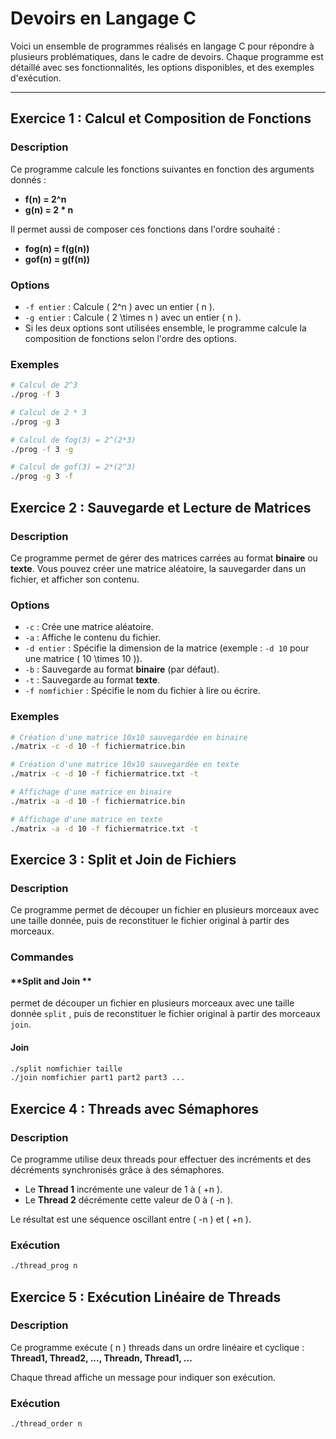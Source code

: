 # **Devoirs en Langage C**

Voici un ensemble de programmes réalisés en langage C pour répondre à plusieurs problématiques, dans le cadre de devoirs. Chaque programme est détaillé avec ses fonctionnalités, les options disponibles, et des exemples d'exécution.


---

## **Exercice 1 : Calcul et Composition de Fonctions**

### **Description**
Ce programme calcule les fonctions suivantes en fonction des arguments donnés :  
- **f(n) = 2^n**
- **g(n) = 2 * n**

Il permet aussi de composer ces fonctions dans l'ordre souhaité :  
- **fog(n) = f(g(n))**
- **gof(n) = g(f(n))**

### **Options**
- `-f entier` : Calcule \( 2^n \) avec un entier \( n \).
- `-g entier` : Calcule \( 2 \times n \) avec un entier \( n \).
- Si les deux options sont utilisées ensemble, le programme calcule la composition de fonctions selon l'ordre des options.

### **Exemples**
```bash
# Calcul de 2^3
./prog -f 3

# Calcul de 2 * 3
./prog -g 3

# Calcul de fog(3) = 2^(2*3)
./prog -f 3 -g

# Calcul de gof(3) = 2*(2^3)
./prog -g 3 -f
```
 
## **Exercice 2 : Sauvegarde et Lecture de Matrices**

### **Description**

Ce programme permet de gérer des matrices carrées au format **binaire** ou **texte**. Vous pouvez créer une matrice aléatoire, la sauvegarder dans un fichier, et afficher son contenu.

### **Options**

*   `-c` : Crée une matrice aléatoire.
*   `-a` : Affiche le contenu du fichier.
*   `-d entier` : Spécifie la dimension de la matrice (exemple : `-d 10` pour une matrice \( 10 \times 10 \)).
*   `-b` : Sauvegarde au format **binaire** (par défaut).
*   `-t` : Sauvegarde au format **texte**.
*   `-f nomfichier` : Spécifie le nom du fichier à lire ou écrire.

### **Exemples**

```bash
# Création d'une matrice 10x10 sauvegardée en binaire
./matrix -c -d 10 -f fichiermatrice.bin

# Création d'une matrice 10x10 sauvegardée en texte
./matrix -c -d 10 -f fichiermatrice.txt -t

# Affichage d'une matrice en binaire
./matrix -a -d 10 -f fichiermatrice.bin

# Affichage d'une matrice en texte
./matrix -a -d 10 -f fichiermatrice.txt -t
```

## **Exercice 3 : Split et Join de Fichiers**

### **Description**

Ce programme permet de découper un fichier en plusieurs morceaux avec une taille donnée, puis de reconstituer le fichier original à partir des morceaux.

### **Commandes**

#### **Split and Join **
permet de découper un fichier en plusieurs morceaux avec une taille donnée `split` , puis de reconstituer le fichier original à partir des morceaux `join`.

#### **Join**

```bash
./split nomfichier taille
./join nomfichier part1 part2 part3 ...
```
## **Exercice 4 : Threads avec Sémaphores**

### **Description**

Ce programme utilise deux threads pour effectuer des incréments et des décréments synchronisés grâce à des sémaphores.  
- Le **Thread 1** incrémente une valeur de 1 à \( +n \).  
- Le **Thread 2** décrémente cette valeur de 0 à \( -n \).  

Le résultat est une séquence oscillant entre \( -n \) et \( +n \).

### **Exécution**

```bash
./thread_prog n
```
## **Exercice 5 : Exécution Linéaire de Threads**

### **Description**

Ce programme exécute \( n \) threads dans un ordre linéaire et cyclique :  
**Thread1, Thread2, ..., Threadn, Thread1, ...**

Chaque thread affiche un message pour indiquer son exécution.

### **Exécution**

```bash
./thread_order n
